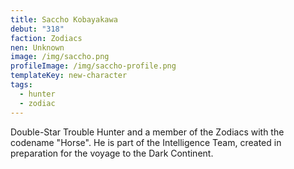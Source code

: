 ```yaml
---
title: Saccho Kobayakawa
debut: "318"
faction: Zodiacs
nen: Unknown
image: /img/saccho.png
profileImage: /img/saccho-profile.png
templateKey: new-character
tags:
  - hunter
  - zodiac
---
```


Double-Star Trouble Hunter and a member of the Zodiacs with the codename "Horse". He is part of the Intelligence Team, created in preparation for the voyage to the Dark Continent.
